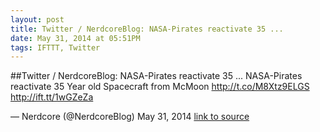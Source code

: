 ```yaml
---
layout: post
title: Twitter / NerdcoreBlog: NASA-Pirates reactivate 35 ...
date: May 31, 2014 at 05:51PM
tags: IFTTT, Twitter
---
```

##Twitter / NerdcoreBlog: NASA-Pirates reactivate 35 ...
NASA-Pirates reactivate 35 Year old Spacecraft from McMoon http://t.co/M8Xtz9ELGS http://ift.tt/1wGZeZa

— Nerdcore (@NerdcoreBlog) May 31, 2014
[link to source](http://ift.tt/1mCY9uz) 
